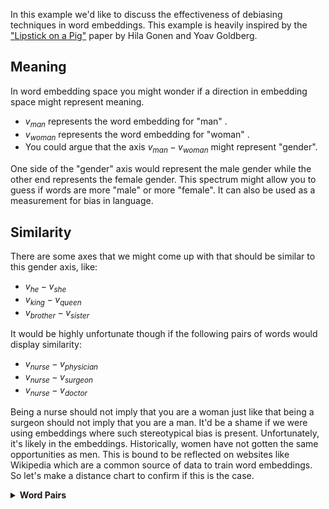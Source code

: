In this example we'd like to discuss the effectiveness of debiasing techniques in word embeddings.
This example is heavily inspired by the ["Lipstick on a Pig"](https://arxiv.org/pdf/1903.03862.pdf) paper
by Hila Gonen and Yoav Goldberg.

## Meaning

In word embedding space you might wonder if a direction in embedding space might represent meaning.

- $v_{man}$ represents the word embedding for "man" .
- $v_{woman}$ represents the word embedding for "woman" .
- You could argue that the axis $v_{man} - v_{woman}$ might represent "gender".

One side of the "gender" axis would represent the male gender while the other end represents the female gender. This spectrum might allow you to guess if words are more "male" or more "female". It can also be used as a measurement for bias in language.

## Similarity

There are some axes that we might come up with that should be similar to this gender axis, like:

- $v_{he} - v_{she}$
- $v_{king} - v_{queen}$
- $v_{brother} - v_{sister}$

It would be highly unfortunate though if the following pairs of words would display similarity:

- $v_{nurse} - v_{physician}$
- $v_{nurse} - v_{surgeon}$
- $v_{nurse} - v_{doctor}$

Being a nurse should not imply that you are a woman just like that being a surgeon should not imply that you are a man. It'd be a shame if we were using embeddings where such stereotypical bias is present. Unfortunately, it's likely in the embeddings. Historically, women have not gotten the same opportunities as men. This is bound to be reflected on websites like Wikipedia which are a common source of data to train word embeddings. So let's make a distance chart to confirm if this is the case.

<details>
  <summary><b>Word Pairs</b></summary>
```python
stereotype_pairs = [
    ('sewing', 'carpentry'),
    ('nurse', 'physician'),
    ('nurse', 'surgeon'),
    ('nurse', 'doctor'),
]

appropriate_pairs = [
    ('woman', 'man'),
    ('she', 'he'),
    ('her', 'him'),
    ('girl', 'boy')
]

random_pairs = [
    ('dog', 'firehydrant'),
    ('carpet', 'leg'),
    ('hot', 'cold'),
]

all_pairs = [stereotype_pairs, appropriate_pairs, random_pairs]
```
</details>

```python
from whatlies import Embedding, EmbeddingSet
from whatlies.language import FasttextLanguage

lang_ft = FasttextLanguage("cc.en.300.bin")

flatten = lambda l: [item for sublist in l for item in sublist]

def calc_axis(pair_list, language_model):
    return [language_model[t1] - language_model[t2] for (t1, t2) in pair_list]

def make_correlation_plot(pairs, language_model, metric="cosine"):
    axes = [calc_axis(p, language_model) for p in pairs]
    emb_pairs = EmbeddingSet(*flatten(axes))
    emb_pairs.plot_distance(metric=metric)

make_correlation_plot(pairs=all_pairs, language_model=lang_ft)
```

This code generates a similarity chart for fasttext embeddings, shown below.

![](imgs/bias.png)

Notice, that we indeed see correlation. The "gender" direction seems to correlate with the "doctor-nurse" direction. We'd prefer if it simply were zero.

## Projections

We observe bias that we do not want to have. So it's natural to ask: can we remove it?

There is a popular technique that proposes to filter out the "gender"-direction. If we can quantify the gender direction then we might also be able to project all the vectors in our set away from it. The 2D plot below demonstrates this idea.

<details>
  <summary><b>Plot Code</b></summary>
```python
from whatlies import Embedding
import matplotlib.pylab as plt

man   = Embedding("man", [0.5, 0.1])
woman = Embedding("woman", [0.5, 0.6])
king  = Embedding("king", [0.7, 0.33])
queen = Embedding("queen", [0.7, 0.9])

man.plot(kind="arrow", color="blue")
woman.plot(kind="arrow", color="red")
king.plot(kind="arrow", color="blue")
queen.plot(kind="arrow", color="red")

(queen - king).plot(kind="arrow", color="pink", show_ops=True)
(man | (queen - king)).plot(kind="arrow", color="pink", show_ops=True)
plt.axis('off');
```
</details>

![](imgs/logo.png)

In this example you can see that if we project $v_{man}$ away from the $v_{queen} - v_{king}$ axis we get a new vector $v_{man} | (v_{queen} - v_{king})$.

The 2D example also demonstrates that we might achieve:

$$v_{man} | (v_{queen} - v_{king}) \approx v_{woman} | (v_{queen} - v_{king})$$

This suggests that we can use linear algebra to "filter" away the gender information as well as the gender bias.

## Post-Processing

```python
def make_debias_correlation_plot(pairs, language_model, metric='cosine'):
    # Calculate the embeddings just like before.
    axes = [calc_axis(p, language_model) for p in pairs]
    emb_pairs = EmbeddingSet(*flatten(axes))

    # Calculate the "gender"-direction
    norm_emb = EmbeddingSet(
        (language_model['man'] - language_model['woman']),
        (language_model['king'] - language_model['queen']),
        (language_model['father'] - language_model['mother'])
    ).average()

    # Project all embeddings away from this axis.
    emb_pairs = emb_pairs | norm_emb

    # Plot the result.
    emb_pairs.plot_distance(metric=metric)

make_debias_correlation_plot(pairs=all_pairs, language_model=lang_ft)
```

We'll now display the "before" as well as "after" chart.

![](imgs/before-after.png)

It's not a perfect removal of the similarity. But we can confirm that at least visually, it seems "less".

## Across Languages

One benefit of this library is that it is fairly easy to repeat this exercise for different language backends. Just replace the `language_model` with a different backend. Here's the results for three backends; a large English spaCy model, FastText and a large English BytePair model.

![](imgs/many.png)

## Relative Distances

The results look promising but we need to be very careful here. We're able to
show that on one bias-metric we're performing better now. But we should not
assume that this solves all issues related to gender in word embeddings.
To demonstrate why, let's try and use a debiased space to predict gender using
standard algorithms in scikit-learn.

As a data source we'll take two gendered word-lists. You can download the same
word-lists [here](data/female-words.txt) and [here](data/male-words.txt). These
wordlists are subsets of the wordlists used in the
[Learning Gender - Neutral Word Embeddings](https://arxiv.org/abs/1809.01496) paper.
The original, and larger, datasets can be found [here](https://github.com/uclanlp/gn_glove/tree/master/wordlist).


```python
import pathlib
from whatlies.transformers import Pca, Umap
from whatlies.language import SpacyLanguage, FasttextLanguage

male_word = pathlib.Path("male-words.txt").read_text().split("\n")
female_word = pathlib.Path("female-words.txt").read_text().split("\n")

lang = FasttextLanguage("cc.en.300.bin")

e1 = lang[male_word].add_property("group", lambda d: "male")
e2 = lang[female_word].add_property("group", lambda d: "female")

emb_debias = e1.merge(e2) | (lang['man'] - lang['woman'])
```

Next, we'll use the fasttext language backend as a scikit-learn featurizer.
You can read more on this feature [here](https://rasahq.github.io/whatlies/tutorial/scikit-learn/).

```python
from sklearn.svm import SVC
from sklearn.pipeline import Pipeline

# There is overlap in the word-lists which we remove via `set`.
words = list(male_word) + list(female_word)
words = list(set(words))
labels = [w in male_word for w in words]

# We use our language backend as a transformer in scikit-learn.
pipe = Pipeline([
    ("embed", lang),
    ("model", SVC())
])
```

This pipeline can now be used to make predictions. Currently we do not perform any debiasing,
so let's have a look at how well we can predict gender now.

### Method I: Biased Embedding, Biased Model

![](imgs/bias-bias-pipeline.png)

The code below runs the schematic drawn above.

```python
from sklearn.model_selection import train_test_split, GridSearchCV
from sklearn.metrics import classification_report

X_train, X_test, y_train, y_test = train_test_split(words,
                                                    labels,
                                                    train_size=200,
                                                    random_state=42)
y_pred = pipe.fit(X_train, y_train).predict(X_test)

print(classification_report(y_pred, y_test))
```

This gives us the following result:

```
              precision    recall  f1-score   support

       False       0.87      0.92      0.90        93
        True       0.94      0.89      0.91       116

    accuracy                           0.90       209
   macro avg       0.90      0.91      0.90       209
weighted avg       0.91      0.90      0.90       209
```

It seems that the information that is in the embeddings now give us a 90%
accuracy on our test set.

### Method II: UnBiased Embedding, Biased Model

If we now apply debiasing on the vectors then one might expect the old model
to no longer be able to predict the gender.

![](imgs/bias-debias-pipeline.png)

```python
X, y = emb_debias.to_X_y('group')
X_train, X_test, y_train, y_test = train_test_split(X, y,
                                                    train_size=200,
                                                    random_state=42)

y_pred = pipe.steps[1][1].predict(X_test)
print(classification_report(y_pred, y_test == 'male'))
```

This gives the following result:

```
              precision    recall  f1-score   support

       False       0.97      0.73      0.83       131
        True       0.68      0.96      0.79        78

    accuracy                           0.81       209
   macro avg       0.82      0.84      0.81       209
weighted avg       0.86      0.81      0.82       209
```

We're using the same model as before, but now we're giving it the debiased
vectors to predict on. Despite being trained on a different dataset, we're still
able to predict 81% of the cases accurately. This does not bode well for our debiasing
technique.

### Method III: UnBiased Embedding, UnBiased Model

We can also try to create a model that is both trained and applied on
the unbiased vectors.

![](imgs/debias-debias-pipeline.png)

```python
y_pred = SVC().fit(X_train, y_train).predict(X_test)

print(classification_report(y_pred, y_test))
```

```
              precision    recall  f1-score   support

      female       0.80      0.83      0.81        94
        male       0.86      0.83      0.84       115

    accuracy                           0.83       209
   macro avg       0.83      0.83      0.83       209
weighted avg       0.83      0.83      0.83       209
```

If we train a model on the debiased embeddings and also apply it to another
debiased set we're able to get 83% of the cases right. We were hoping more
around 50% here.

## Conclusion

If seems that after using linear projections as a debiasing technique
we're able to remove the gender information of the word embeddings. This is based
on cosine distance. However, if we use the debiased embeddings to predict
gender it seems that we still have a reasonable amount of predictive power.

This demonstrates that the debiasing technique has a limited effect and that
there's plenty of reasons to remain careful when applying word embeddings.
